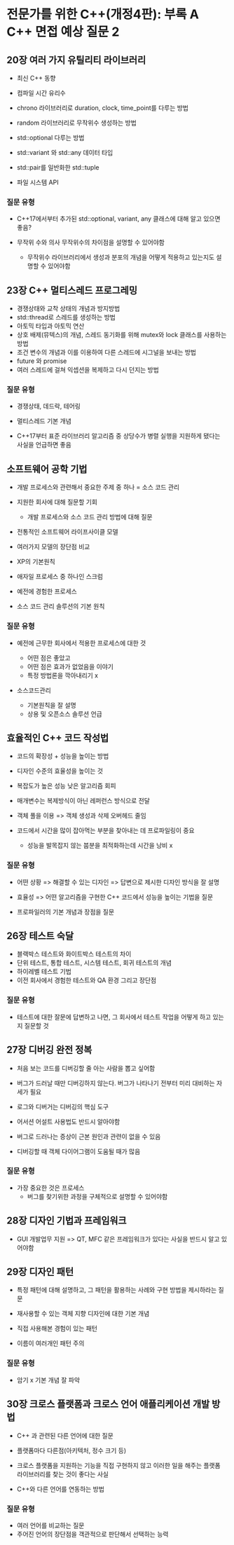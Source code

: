 # **전문가를 위한 C++(개정4판): 부록 A C++ 면접 예상 질문 2**

## **20장 여러 가지 유틸리티 라이브러리**

-   최신 C++ 동향

-   컴파일 시간 유리수
-   chrono 라이브러리로 duration, clock, time_point를 다루는 방법

-   random 라이브러리로 무작위수 생성하는 방법

-   std::optional 다루는 방법

-   std::variant 와 std::any 데이터 타입

-   std::pair를 일반화한 std::tuple

-   파일 시스템 API

### **질문 유형**

-   C++17에서부터 추가된 std::optional, variant, any 클래스에 대해 알고 있으면 좋음?

-   무작위 수와 의사 무작위수의 차이점을 설명할 수 있어야함
    -   무작위수 라이브러리에서 생성과 분포의 개념을 어떻게 적용하고 있는지도 설명할 수 있어야함

## **23장 C++ 멀티스레드 프로그레밍**

-   경쟁상태와 교착 상태의 개념과 방지방법
-   std::thread로 스레드를 생성하는 방법
-   아토믹 타입과 아토믹 연산
-   상호 배제(뮤텍스)의 개념, 스레드 동기화를 위해 mutex와 lock 클래스를 사용하는 방법
-   조건 변수의 개념과 이를 이용하여 다른 스레드에 시그널을 보내는 방법
-   future 와 promise
-   여러 스레드에 걸쳐 익셉션을 복제하고 다시 던지는 방법

### **질문 유형**

-   경쟁상태, 데드락, 테어링

-   멀티스레드 기본 개념

-   C++17부터 표준 라이브러리 알고리즘 중 상당수가 병렬 실행을 지원하게 됐다는 사실을 언급하면 좋음

## **소프트웨어 공학 기법**

-   개발 프로세스와 관련해서 중요한 주제 중 하나 = 소스 코드 관리

-   지원한 회사에 대해 질문할 기회

    -   개발 프로세스와 소스 코드 관리 방법에 대해 질문

-   전통적인 소프트웨어 라이프사이클 모델
-   여러가지 모델의 장단점 비교
-   XP의 기본원칙
-   애자일 프로세스 중 하나인 스크럼
-   예전에 경험한 프로세스
-   소스 코드 관리 솔루션의 기본 원칙

### **질문 유형**

-   예전에 근무한 회사에서 적용한 프로세스에 대한 것

    -   어떤 점은 좋았고
    -   어떤 점은 효과가 없었음을 이야기
    -   특정 방법론을 깍아내리기 x

-   소스코드관리
    -   기본원칙을 잘 설명
    -   상용 및 오픈소스 솔루션 언급

## **효율적인 C++ 코드 작성법**

-   코드의 확장성 + 성능을 높이는 방법

-   디자인 수준의 효율성을 높이는 것
-   복잡도가 높은 성능 낮은 알고리즘 회피
-   매개변수는 복제방식이 아닌 레퍼런스 방식으로 전달
-   객체 풀을 이용 => 객체 생성과 삭제 오버헤드 줄임
-   코드에서 시간을 많이 잡아먹는 부분을 찾아내는 데 프로파일링이 중요
    -   성능을 발목잡지 않는 붑분을 최적화하는데 시간을 낭비 x

### **질문 유형**

-   어떤 상황 => 해결할 수 있는 디자인 => 답변으로 제시한 디자인 방식을 잘 설명

-   효율성 => 어떤 알고리즘을 구현한 C++ 코드에서 성능을 높이는 기법을 질문

-   프로파일러의 기본 개념과 장점을 질문

## **26장 테스트 숙달**

-   블랙박스 테스트와 화이트박스 테스트의 차이
-   단위 테스트, 통합 테스트, 시스템 테스트, 회귀 테스트의 개념
-   하이레벨 테스트 기법
-   이전 회사에서 경험한 테스트와 QA 환경 그리고 장단점

### **질문 유형**

-   테스트에 대한 잘문에 답변하고 나면, 그 회사에서 테스트 작업을 어떻게 하고 있는지 질문할 것

## **27장 디버깅 완전 정복**

-   처음 보는 코드를 디버깅할 줄 아는 사람을 뽑고 싶어함

-   버그가 드러날 때만 디버깅하지 않는다. 버그가 나타나기 전부터 미리 대비하는 자세가 필요
-   로그와 디버거는 디버깅의 핵심 도구
-   어서션 어설트 사용법도 반드시 알아야함
-   버그로 드러나는 증상이 근본 원인과 관련이 없을 수 있음
-   디버깅할 때 객체 다이어그램이 도움될 때가 많음

### 질문 유형

-   가장 중요한 것은 프로세스
    -   버그를 찾기위한 과정을 구체적으로 설명할 수 있어야함

## **28장 디자인 기법과 프레임워크**

-   GUI 개발업무 지원 => QT, MFC 같은 프레임워크가 있다는 사실을 반드시 알고 있어야함

## **29장 디자인 패턴**

-   특정 패턴에 대해 설명하고, 그 패턴을 활용하는 사례와 구현 방법을 제시하라는 질문

-   재사용할 수 있는 객체 지향 디자인에 대한 기본 개념
-   직접 사용해본 경험이 있는 패턴
-   이름이 여러개인 패턴 주의

### **질문 유형**

-   암기 x 기본 개념 잘 파악

## **30장 크로스 플랫폼과 크로스 언어 애플리케이션 개발 방법**

-   C++ 과 관련된 다른 언어에 대한 질문

-   플랫폼마다 다른점(아키텍처, 정수 크기 등)
-   크로스 플랫폼을 지원하는 기능을 직접 구현하지 않고 이러한 일을 해주는 플랫폼 라이브러리를 찾는 것이 좋다는 사실
-   C++와 다른 언어를 연동하는 방법

### **질문 유형**

-   여러 언어를 비교하는 질문
-   주어진 언어의 장단점을 객관적으로 판단해서 선택하는 능력
